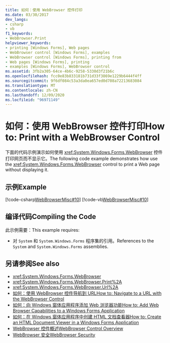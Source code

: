 ```yaml
---
title: 如何：使用 WebBrowser 控件打印
ms.date: 03/30/2017
dev_langs:
- csharp
- vb
f1_keywords:
- WebBrowser.Print
helpviewer_keywords:
- printing [Windows Forms], Web pages
- WebBrowser control [Windows Forms], examples
- WebBrowser control [Windows Forms], printing from
- Web pages [Windows Forms], printing
- examples [Windows Forms], WebBrowser control
ms.assetid: 3fb2a305-64ce-4b6c-9258-5330d3f21b6c
ms.openlocfilehash: fcc0e83b833181b731d33f3869e1229b6444f4ff
ms.sourcegitcommit: 9f6df084c53a3da0ea657ed0d708a72213683084
ms.translationtype: MT
ms.contentlocale: zh-CN
ms.lasthandoff: 12/09/2020
ms.locfileid: "96971149"
---
```

# <a name="how-to-print-with-a-webbrowser-control"></a><span data-ttu-id="fea3b-102">如何：使用 WebBrowser 控件打印</span><span class="sxs-lookup"><span data-stu-id="fea3b-102">How to: Print with a WebBrowser Control</span></span>
<span data-ttu-id="fea3b-103">下面的代码示例演示如何使用 <xref:System.Windows.Forms.WebBrowser> 控件打印网页而不显示它。</span><span class="sxs-lookup"><span data-stu-id="fea3b-103">The following code example demonstrates how use the <xref:System.Windows.Forms.WebBrowser> control to print a Web page without displaying it.</span></span>  
  
## <a name="example"></a><span data-ttu-id="fea3b-104">示例</span><span class="sxs-lookup"><span data-stu-id="fea3b-104">Example</span></span>  
 [!code-csharp[WebBrowserMisc#10](~/samples/snippets/csharp/VS_Snippets_Winforms/WebBrowserMisc/CS/WebBrowserMisc.cs#10)]
 [!code-vb[WebBrowserMisc#10](~/samples/snippets/visualbasic/VS_Snippets_Winforms/WebBrowserMisc/vb/WebBrowserMisc.vb#10)]  
  
## <a name="compiling-the-code"></a><span data-ttu-id="fea3b-105">编译代码</span><span class="sxs-lookup"><span data-stu-id="fea3b-105">Compiling the Code</span></span>  
 <span data-ttu-id="fea3b-106">此示例需要：</span><span class="sxs-lookup"><span data-stu-id="fea3b-106">This example requires:</span></span>  
  
- <span data-ttu-id="fea3b-107">对 `System` 和 `System.Windows.Forms` 程序集的引用。</span><span class="sxs-lookup"><span data-stu-id="fea3b-107">References to the `System` and `System.Windows.Forms` assemblies.</span></span>  
  
## <a name="see-also"></a><span data-ttu-id="fea3b-108">另请参阅</span><span class="sxs-lookup"><span data-stu-id="fea3b-108">See also</span></span>

- <xref:System.Windows.Forms.WebBrowser>
- <xref:System.Windows.Forms.WebBrowser.Print%2A>
- <xref:System.Windows.Forms.WebBrowser.Url%2A>
- [<span data-ttu-id="fea3b-109">如何：使用 WebBrowser 控件导航到 URL</span><span class="sxs-lookup"><span data-stu-id="fea3b-109">How to: Navigate to a URL with the WebBrowser Control</span></span>](how-to-navigate-to-a-url-with-the-webbrowser-control.md)
- [<span data-ttu-id="fea3b-110">如何：向 Windows 窗体应用程序添加 Web 浏览器功能</span><span class="sxs-lookup"><span data-stu-id="fea3b-110">How to: Add Web Browser Capabilities to a Windows Forms Application</span></span>](how-to-add-web-browser-capabilities-to-a-windows-forms-application.md)
- [<span data-ttu-id="fea3b-111">如何：在 Windows 窗体应用程序中创建 HTML 文档查看器</span><span class="sxs-lookup"><span data-stu-id="fea3b-111">How to: Create an HTML Document Viewer in a Windows Forms Application</span></span>](how-to-create-an-html-document-viewer-in-a-windows-forms-application.md)
- [<span data-ttu-id="fea3b-112">WebBrowser 控件概述</span><span class="sxs-lookup"><span data-stu-id="fea3b-112">WebBrowser Control Overview</span></span>](webbrowser-control-overview.md)
- [<span data-ttu-id="fea3b-113">WebBrowser 安全</span><span class="sxs-lookup"><span data-stu-id="fea3b-113">WebBrowser Security</span></span>](webbrowser-security.md)
